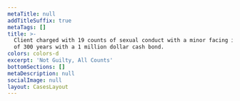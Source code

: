 ```yaml
---
metaTitle: null
addTitleSuffix: true
metaTags: []
title: >-
  Client charged with 19 counts of sexual conduct with a minor facing in excess
  of 300 years with a 1 million dollar cash bond.
colors: colors-d
excerpt: 'Not Guilty, All Counts'
bottomSections: []
metaDescription: null
socialImage: null
layout: CasesLayout
---
```

